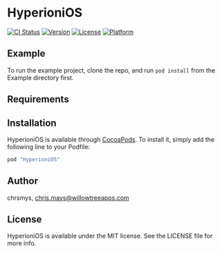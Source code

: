 # HyperioniOS

[![CI Status](http://img.shields.io/travis/chrsmys/HyperioniOS.svg?style=flat)](https://travis-ci.org/chrsmys/HyperioniOS)
[![Version](https://img.shields.io/cocoapods/v/HyperioniOS.svg?style=flat)](http://cocoapods.org/pods/HyperioniOS)
[![License](https://img.shields.io/cocoapods/l/HyperioniOS.svg?style=flat)](http://cocoapods.org/pods/HyperioniOS)
[![Platform](https://img.shields.io/cocoapods/p/HyperioniOS.svg?style=flat)](http://cocoapods.org/pods/HyperioniOS)

## Example

To run the example project, clone the repo, and run `pod install` from the Example directory first.

## Requirements

## Installation

HyperioniOS is available through [CocoaPods](http://cocoapods.org). To install
it, simply add the following line to your Podfile:

```ruby
pod "HyperioniOS"
```

## Author

chrsmys, chris.mays@willowtreeapps.com

## License

HyperioniOS is available under the MIT license. See the LICENSE file for more info.
